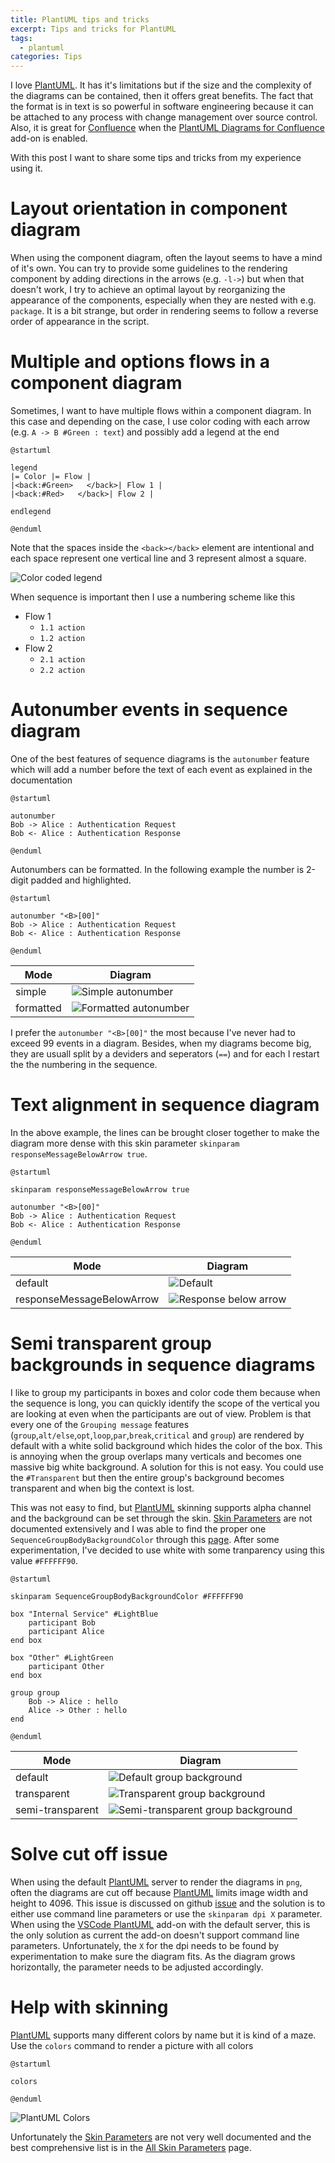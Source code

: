```yaml
---
title: PlantUML tips and tricks
excerpt: Tips and tricks for PlantUML
tags: 
  - plantuml
categories: Tips
---
```


I love [PlantUML]. It has it's limitations but if the size and the complexity of the diagrams can be contained, then it offers great benefits. The fact that the format is in text is so powerful in software engineering because it can be attached to any process with change management over source control. Also, it is great for [Confluence] when the [PlantUML Diagrams for Confluence] add-on is enabled.

With this post I want to share some tips and tricks from my experience using it.

# Layout orientation in component diagram
When using the component diagram, often the layout seems to have a mind of it's own. You can try to provide some guidelines to the rendering component by adding directions in the arrows (e.g. `-l->`) but when that doesn't work, I try to achieve an optimal layout by reorganizing the appearance of the components, especially when they are nested with e.g. `package`. It is a bit strange, but order in rendering seems to follow a reverse order of appearance in the script.

# Multiple and options flows in a component diagram
Sometimes, I want to have multiple flows within a component diagram. In this case and depending on the case, I use color coding with each arrow (e.g. `A -> B #Green : text`) and possibly add a legend at the end

```
@startuml

legend
|= Color |= Flow |
|<back:#Green>   </back>| Flow 1 |
|<back:#Red>   </back>| Flow 2 |

endlegend

@enduml
```

Note that the spaces inside the `<back></back>` element are intentional and each space represent one vertical line and 3 represent almost a square.

![Color coded legend](/assets/images/posts/plantuml/2021-02-24-plantuml-tips-tricks-1/legend.svg "Color coded legend")

When sequence is important then I use a numbering scheme like this

- Flow 1
  - `1.1 action`
  - `1.2 action`
- Flow 2
  - `2.1 action`
  - `2.2 action`

# Autonumber events in sequence diagram

One of the best features of sequence diagrams is the `autonumber` feature which will add a number before the text of each event as explained in the documentation

```
@startuml

autonumber
Bob -> Alice : Authentication Request
Bob <- Alice : Authentication Response

@enduml
```

Autonumbers can be formatted. In the following example the number is 2-digit padded and highlighted.


```
@startuml

autonumber "<B>[00]"
Bob -> Alice : Authentication Request
Bob <- Alice : Authentication Response

@enduml
```

| Mode | Diagram |
| ---- | ------- |
| simple | ![Simple autonumber](/assets/images/posts/plantuml/2021-02-24-plantuml-tips-tricks-1/autonumber.svg "Simple autonumber") |
| formatted | ![Formatted autonumber](/assets/images/posts/plantuml/2021-02-24-plantuml-tips-tricks-1/autonumber-formatted.svg "Formatted autonumber") |

I prefer the `autonumber "<B>[00]"` the most because I've never had to exceed 99 events in a diagram. Besides, when my diagrams become big, they are usuall split by a deviders and seperators (`==`) and for each I restart the the numbering in the sequence.

# Text alignment in sequence diagram

In the above example, the lines can be brought closer together to make the diagram more dense with this skin parameter `skinparam responseMessageBelowArrow true`.

```
@startuml

skinparam responseMessageBelowArrow true

autonumber "<B>[00]"
Bob -> Alice : Authentication Request
Bob <- Alice : Authentication Response

@enduml
```

| Mode | Diagram |
| ---- | ------- |
| default | ![Default](/assets/images/posts/plantuml/2021-02-24-plantuml-tips-tricks-1/autonumber-formatted.svg "Default") |
| responseMessageBelowArrow | ![Response below arrow](/assets/images/posts/plantuml/2021-02-24-plantuml-tips-tricks-1/response-below-arrow.svg "Response below arrow") |

# Semi transparent group backgrounds in sequence diagrams

I like to group my participants in boxes and color code them because when the sequence is long, you can quickly identify the scope of the vertical you are looking at even when the participants are out of view. Problem is that every one of the `Grouping message` features (`group`,`alt/else`,`opt`,`loop`,`par`,`break`,`critical` and `group`) are rendered by default with a white solid background which hides the color of the box. This is annoying when the group overlaps many verticals and becomes one massive big white background. A solution for this is not easy. You could use the `#Transparent` but then the entire group's background becomes transparent and when big the context is lost.

This was not easy to find, but [PlantUML] skinning supports alpha channel and the background can be set through the skin. [Skin Parameters] are not  documented extensively and I was able to find the proper one `SequenceGroupBodyBackgroundColor` through this [page][All Skin Parameters]. After some experimentation, I've decided to use white with some tranparency using this value `#FFFFFF90`.


```
@startuml

skinparam SequenceGroupBodyBackgroundColor #FFFFFF90

box "Internal Service" #LightBlue
    participant Bob
    participant Alice
end box

box "Other" #LightGreen
    participant Other
end box

group group
    Bob -> Alice : hello
    Alice -> Other : hello
end

@enduml
```

| Mode | Diagram |
| ---- | ------- |
| default | ![Default group background](/assets/images/posts/plantuml/2021-02-24-plantuml-tips-tricks-1/solid-group.svg "Default group background") |
| transparent | ![Transparent group background](/assets/images/posts/plantuml/2021-02-24-plantuml-tips-tricks-1/transparent-group.svg "Transparent group background") |
| semi-transparent | ![Semi-transparent group background](/assets/images/posts/plantuml/2021-02-24-plantuml-tips-tricks-1/semi-transparent-group.svg "Semi-transparent group background") |

# Solve cut off issue

When using the default [PlantUML] server to render the diagrams in `png`, often the diagrams are cut off because [PlantUML] limits image width and height to 4096. This issue is discussed on github [issue][GH-136] and the solution is to either use command line parameters or use the `skinparam dpi X` parameter. When using the [VSCode PlantUML] add-on with the default server, this is the only solution as current the add-on doesn't support command line parameters. Unfortunately, the `X` for the dpi needs to be found by experimentation to make sure the diagram fits. As the diagram grows horizontally, the parameter needs to be adjusted accordingly.


# Help with skinning

[PlantUML] supports many different colors by name but it is kind of a maze. Use the `colors` command to render a picture with all colors

```
@startuml

colors

@enduml
```

![PlantUML Colors](/assets/images/posts/plantuml/2021-02-24-plantuml-tips-tricks-1/colors.svg "PlantUML Colors")

Unfortunately the [Skin Parameters] are not very well documented and the best comprehensive list is in the [All Skin Parameters] page.


[VSCode PlantUML]: https://marketplace.visualstudio.com/items?itemName=jebbs.plantuml
[PlantUML]: https://plantuml.com/
[Confluence]: https://www.atlassian.com/software/confluence
[PlantUML Diagrams for Confluence]: https://marketplace.atlassian.com/apps/1215115/plantuml-diagrams-for-confluence?hosting=cloud&tab=overview
[Skin Parameters]: https://plantuml.com/skinparam
[All Skin Parameters]: https://plantuml-documentation.readthedocs.io/en/latest/formatting/all-skin-params.html
[GH-136]: https://github.com/qjebbs/vscode-plantuml/issues/136